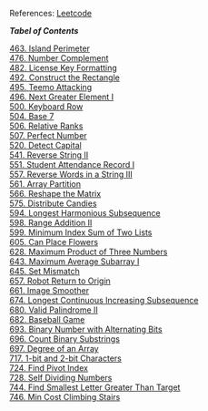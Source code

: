 References: [Leetcode](https://leetcode.com/)

***_Tabel of Contents_***

[463. Island Perimeter](./leetcode/463.%20Island%20Perimeter.ipynb)<br>
[476. Number Complement](./leetcode/476.%20Number%20Complement.ipynb)<br>
[482. License Key Formatting](./leetcode/482.%20License%20Key%20Formatting.ipynb)<br>
[492. Construct the Rectangle](./leetcode/492.%20Construct%20the%20Rectangle.ipynb)<br>
[495. Teemo Attacking](./leetcode/495.%20Teemo%20Attacking.ipynb)<br>
[496. Next Greater Element I](./leetcode/496.%20Next%20Greater%20Element%20I.ipynb)<br>
[500. Keyboard Row](./leetcode/500.%20Keyboard%20Row.ipynb)<br>
[504. Base 7](./leetcode/504.%20Base%207.ipynb)<br>
[506. Relative Ranks](./leetcode/506.%20Relative%20Ranks.ipynb)<br>
[507. Perfect Number](./leetcode/507.%20Perfect%20Number.ipynb)<br>
[520. Detect Capital](./leetcode/520.%20Detect%20Capital.ipynb)<br>
[541. Reverse String II](./leetcode/541.%20Reverse%20String%20II.ipynb)<br>
[551. Student Attendance Record I](./leetcode/551.%20Student%20Attendance%20Record%20I.ipynb)<br>
[557. Reverse Words in a String III](./leetcode/557.%20Reverse%20Words%20in%20a%20String%20III.ipynb)<br>
[561. Array Partition](./leetcode/561.%20Array%20Partition.ipynb)<br>
[566. Reshape the Matrix](./leetcode/566.%20Reshape%20the%20Matrix.ipynb)<br>
[575. Distribute Candies](./leetcode/575.%20Distribute%20Candies.ipynb)<br>
[594. Longest Harmonious Subsequence](./leetcode/594.%20Longest%20Harmonious%20Subsequence.ipynb)<br>
[598. Range Addition II](./leetcode/598.%20Range%20Addition%20II.ipynb)<br>
[599. Minimum Index Sum of Two Lists](./leetcode/599.%20Minimum%20Index%20Sum%20of%20Two%20Lists.ipynb)<br>
[605. Can Place Flowers](./leetcode/605.%20Can%20Place%20Flowers.ipynb)<br>
[628. Maximum Product of Three Numbers](./leetcode/628.%20Maximum%20Product%20of%20Three%20Numbers.ipynb)<br>
[643. Maximum Average Subarray I](./leetcode/643.%20Maximum%20Average%20Subarray%20I.ipynb)<br>
[645. Set Mismatch](./leetcode/645.%20Set%20Mismatch.ipynb)<br>
[657. Robot Return to Origin](./leetcode/657.%20Robot%20Return%20to%20Origin.ipynb)<br>
[661. Image Smoother](./leetcode/661.%20Image%20Smoother.ipynb)<br>
[674. Longest Continuous Increasing Subsequence](./leetcode/674.%20Longest%20Continuous%20Increasing%20Subsequence.ipynb)<br>
[680. Valid Palindrome II](./leetcode/680.%20Valid%20Palindrome%20II.ipynb)<br>
[682. Baseball Game](./leetcode/682.%20Baseball%20Game.ipynb)<br>
[693. Binary Number with Alternating Bits](./leetcode/693.%20Binary%20Number%20with%20Alternating%20Bits.ipynb)<br>
[696. Count Binary Substrings](./leetcode/696.%20Count%20Binary%20Substrings.ipynb)<br>
[697. Degree of an Array](./leetcode/697.%20Degree%20of%20an%20Array.ipynb)<br>
[717. 1-bit and 2-bit Characters](./leetcode/717.%201-bit%20and%202-bit%20Characters.ipynb)<br>
[724. Find Pivot Index](./leetcode/724.%20Find%20Pivot%20Index.ipynb)<br>
[728. Self Dividing Numbers](./leetcode/728.%20Self%20Dividing%20Numbers.ipynb)<br>
[744. Find Smallest Letter Greater Than Target](./leetcode/744.%20Find%20Smallest%20Letter%20Greater%20Than%20Target.ipynb)<br>
[746. Min Cost Climbing Stairs](./leetcode/746.%20Min%20Cost%20Climbing%20Stairs.ipynb)<br>
